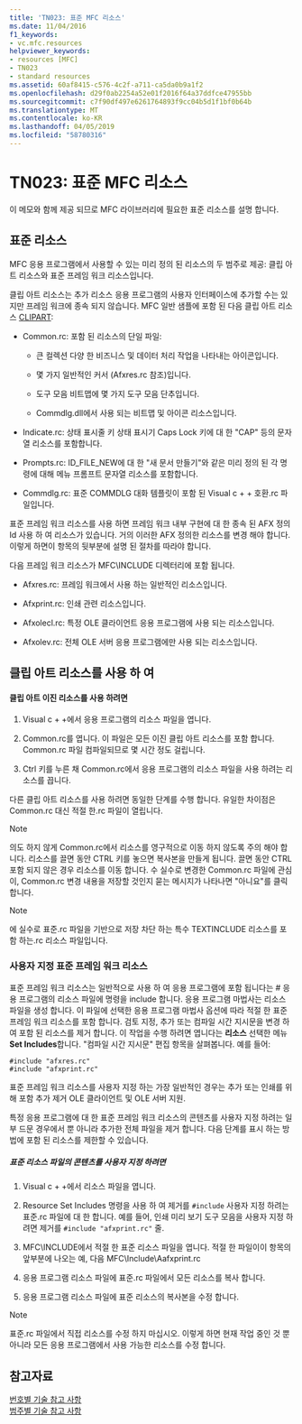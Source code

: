 ```yaml
---
title: 'TN023: 표준 MFC 리소스'
ms.date: 11/04/2016
f1_keywords:
- vc.mfc.resources
helpviewer_keywords:
- resources [MFC]
- TN023
- standard resources
ms.assetid: 60af8415-c576-4c2f-a711-ca5da0b9a1f2
ms.openlocfilehash: d29f0ab2254a52e01f2016f64a37ddfce47955bb
ms.sourcegitcommit: c7f90df497e6261764893f9cc04b5d1f1bf0b64b
ms.translationtype: MT
ms.contentlocale: ko-KR
ms.lasthandoff: 04/05/2019
ms.locfileid: "58780316"
---
```

# <a name="tn023-standard-mfc-resources"></a>TN023: 표준 MFC 리소스

이 메모와 함께 제공 되므로 MFC 라이브러리에 필요한 표준 리소스를 설명 합니다.

## <a name="standard-resources"></a>표준 리소스

MFC 응용 프로그램에서 사용할 수 있는 미리 정의 된 리소스의 두 범주로 제공: 클립 아트 리소스와 표준 프레임 워크 리소스입니다.

클립 아트 리소스는 추가 리소스 응용 프로그램의 사용자 인터페이스에 추가할 수는 있지만 프레임 워크에 종속 되지 않습니다. MFC 일반 샘플에 포함 된 다음 클립 아트 리소스 [CLIPART](../overview/visual-cpp-samples.md):

- Common.rc: 포함 된 리소스의 단일 파일:

   - 큰 컬렉션 다양 한 비즈니스 및 데이터 처리 작업을 나타내는 아이콘입니다.

   - 몇 가지 일반적인 커서 (Afxres.rc 참조)입니다.

   - 도구 모음 비트맵에 몇 가지 도구 모음 단추입니다.

   - Commdlg.dll에서 사용 되는 비트맵 및 아이콘 리소스입니다.

- Indicate.rc: 상태 표시줄 키 상태 표시기 Caps Lock 키에 대 한 "CAP" 등의 문자열 리소스를 포함합니다.

- Prompts.rc: ID_FILE_NEW에 대 한 "새 문서 만들기"와 같은 미리 정의 된 각 명령에 대해 메뉴 프롬프트 문자열 리소스를 포함합니다.

- Commdlg.rc: 표준 COMMDLG 대화 템플릿이 포함 된 Visual c + + 호환.rc 파일입니다.

표준 프레임 워크 리소스를 사용 하면 프레임 워크 내부 구현에 대 한 종속 된 AFX 정의 Id 사용 하 여 리소스가 있습니다. 거의 이러한 AFX 정의한 리소스를 변경 해야 합니다. 이렇게 하면이 항목의 뒷부분에 설명 된 절차를 따라야 합니다.

다음 프레임 워크 리소스가 MFC\INCLUDE 디렉터리에 포함 됩니다.

- Afxres.rc: 프레임 워크에서 사용 하는 일반적인 리소스입니다.

- Afxprint.rc: 인쇄 관련 리소스입니다.

- Afxolecl.rc: 특정 OLE 클라이언트 응용 프로그램에 사용 되는 리소스입니다.

- Afxolev.rc: 전체 OLE 서버 응용 프로그램에만 사용 되는 리소스입니다.

## <a name="using-clip-art-resources"></a>클립 아트 리소스를 사용 하 여

#### <a name="to-use-a-clip-art-binary-resource"></a>클립 아트 이진 리소스를 사용 하려면

1. Visual c + +에서 응용 프로그램의 리소스 파일을 엽니다.

1. Common.rc를 엽니다. 이 파일은 모든 이진 클립 아트 리소스를 포함 합니다. Common.rc 파일 컴파일되므로 몇 시간 정도 걸립니다.

1. Ctrl 키를 누른 채 Common.rc에서 응용 프로그램의 리소스 파일을 사용 하려는 리소스를 끕니다.

다른 클립 아트 리소스를 사용 하려면 동일한 단계를 수행 합니다. 유일한 차이점은 Common.rc 대신 적절 한.rc 파일이 열립니다.

> [!NOTE]
>  의도 하지 않게 Common.rc에서 리소스를 영구적으로 이동 하지 않도록 주의 해야 합니다. 리소스를 끌면 동안 CTRL 키를 놓으면 복사본을 만들게 됩니다. 끌면 동안 CTRL 포함 되지 않은 경우 리소스를 이동 합니다. 수 실수로 변경한 Common.rc 파일에 관심이, Common.rc 변경 내용을 저장할 것인지 묻는 메시지가 나타나면 "아니요"를 클릭 합니다.

> [!NOTE]
>  에 실수로 표준.rc 파일을 기반으로 저장 차단 하는 특수 TEXTINCLUDE 리소스를 포함 하는.rc 리소스 파일입니다.

### <a name="customizing-standard-framework-resources"></a>사용자 지정 표준 프레임 워크 리소스

표준 프레임 워크 리소스는 일반적으로 사용 하 여 응용 프로그램에 포함 됩니다는 # 응용 프로그램의 리소스 파일에 명령을 include 합니다. 응용 프로그램 마법사는 리소스 파일을 생성 합니다. 이 파일에 선택한 응용 프로그램 마법사 옵션에 따라 적절 한 표준 프레임 워크 리소스를 포함 합니다. 검토 지정, 추가 또는 컴파일 시간 지시문을 변경 하 여 포함 된 리소스를 제거 합니다. 이 작업을 수행 하려면 엽니다는 **리소스** 선택한 메뉴 **Set Includes**합니다. "컴파일 시간 지시문" 편집 항목을 살펴봅니다. 예를 들어:

```
#include "afxres.rc"
#include "afxprint.rc"
```

표준 프레임 워크 리소스를 사용자 지정 하는 가장 일반적인 경우는 추가 또는 인쇄를 위해 포함 추가 제거 OLE 클라이언트 및 OLE 서버 지원.

특정 응용 프로그램에 대 한 표준 프레임 워크 리소스의 콘텐츠를 사용자 지정 하려는 일부 드문 경우에서 뿐 아니라 추가한 전체 파일을 제거 합니다. 다음 단계를 표시 하는 방법에 포함 된 리소스를 제한할 수 있습니다.

##### <a name="to-customize-the-contents-of-a-standard-resource-file"></a>표준 리소스 파일의 콘텐츠를 사용자 지정 하려면

1. Visual c + +에서 리소스 파일을 엽니다.

1. Resource Set Includes 명령을 사용 하 여 제거를 `#include` 사용자 지정 하려는 표준.rc 파일에 대 한 합니다. 예를 들어, 인쇄 미리 보기 도구 모음을 사용자 지정 하려면 제거를 `#include "afxprint.rc"` 줄.

1. MFC\INCLUDE에서 적절 한 표준 리소스 파일을 엽니다. 적절 한 파일이이 항목의 앞부분에 나오는 예, 다음 MFC\Include\Aafxprint.rc

1. 응용 프로그램 리소스 파일에 표준.rc 파일에서 모든 리소스를 복사 합니다.

1. 응용 프로그램 리소스 파일에 표준 리소스의 복사본을 수정 합니다.

> [!NOTE]
>  표준.rc 파일에서 직접 리소스를 수정 하지 마십시오. 이렇게 하면 현재 작업 중인 것 뿐 아니라 모든 응용 프로그램에서 사용 가능한 리소스를 수정 합니다.

## <a name="see-also"></a>참고자료

[번호별 기술 참고 사항](../mfc/technical-notes-by-number.md)<br/>
[범주별 기술 참고 사항](../mfc/technical-notes-by-category.md)
